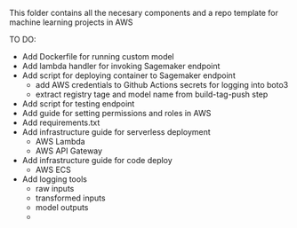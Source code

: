 This folder contains all the necesary components and a repo template for machine learning projects in AWS

TO DO:
- Add Dockerfile for running custom model
- Add lambda handler for invoking Sagemaker endpoint
- Add script for deploying container to Sagemaker endpoint
    - add AWS credentials to Github Actions secrets for logging into boto3
    - extract registry tage and model name from build-tag-push step
- Add script for testing endpoint
- Add guide for setting permissions and roles in AWS
- Add requirements.txt
- Add infrastructure guide for serverless deployment
    - AWS Lambda
    - AWS API Gateway
- Add infrastructure guide for code deploy
    - AWS ECS
- Add logging tools
    - raw inputs
    - transformed inputs
    - model outputs
    - 